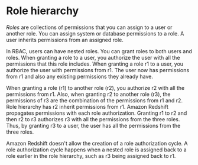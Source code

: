 # Role hierarchy<a name="t_role_hierarchy"></a>

*Roles* are collections of permissions that you can assign to a user or another role\. You can assign system or database permissions to a role\. A user inherits permissions from an assigned role\. 

In RBAC, users can have nested roles\. You can grant roles to both users and roles\. When granting a role to a user, you authorize the user with all the permissions that this role includes\. When granting a role r1 to a user, you authorize the user with permissions from r1\. The user now has permissions from r1 and also any existing permissions they already have\.

When granting a role \(r1\) to another role \(r2\), you authorize r2 with all the permissions from r1\. Also, when granting r2 to another role \(r3\), the permissions of r3 are the combination of the permissions from r1 and r2\. Role hierarchy has r2 inherit permissions from r1\. Amazon Redshift propagates permissions with each role authorization\. Granting r1 to r2 and then r2 to r3 authorizes r3 with all the permissions from the three roles\. Thus, by granting r3 to a user, the user has all the permissions from the three roles\. 

Amazon Redshift doesn't allow the creation of a role authorization cycle\. A role authorization cycle happens when a nested role is assigned back to a role earlier in the role hierarchy, such as r3 being assigned back to r1\.